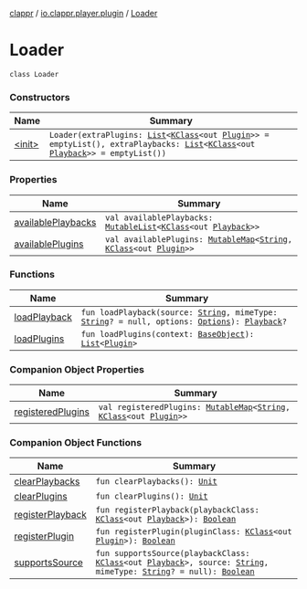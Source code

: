 [clappr](../../index.md) / [io.clappr.player.plugin](../index.md) / [Loader](./index.md)

# Loader

`class Loader`

### Constructors

| Name | Summary |
|---|---|
| [&lt;init&gt;](-init-.md) | `Loader(extraPlugins: `[`List`](https://kotlinlang.org/api/latest/jvm/stdlib/kotlin.collections/-list/index.html)`<`[`KClass`](https://kotlinlang.org/api/latest/jvm/stdlib/kotlin.reflect/-k-class/index.html)`<out `[`Plugin`](../-plugin/index.md)`>> = emptyList(), extraPlaybacks: `[`List`](https://kotlinlang.org/api/latest/jvm/stdlib/kotlin.collections/-list/index.html)`<`[`KClass`](https://kotlinlang.org/api/latest/jvm/stdlib/kotlin.reflect/-k-class/index.html)`<out `[`Playback`](../../io.clappr.player.components/-playback/index.md)`>> = emptyList())` |

### Properties

| Name | Summary |
|---|---|
| [availablePlaybacks](available-playbacks.md) | `val availablePlaybacks: `[`MutableList`](https://kotlinlang.org/api/latest/jvm/stdlib/kotlin.collections/-mutable-list/index.html)`<`[`KClass`](https://kotlinlang.org/api/latest/jvm/stdlib/kotlin.reflect/-k-class/index.html)`<out `[`Playback`](../../io.clappr.player.components/-playback/index.md)`>>` |
| [availablePlugins](available-plugins.md) | `val availablePlugins: `[`MutableMap`](https://kotlinlang.org/api/latest/jvm/stdlib/kotlin.collections/-mutable-map/index.html)`<`[`String`](https://kotlinlang.org/api/latest/jvm/stdlib/kotlin/-string/index.html)`, `[`KClass`](https://kotlinlang.org/api/latest/jvm/stdlib/kotlin.reflect/-k-class/index.html)`<out `[`Plugin`](../-plugin/index.md)`>>` |

### Functions

| Name | Summary |
|---|---|
| [loadPlayback](load-playback.md) | `fun loadPlayback(source: `[`String`](https://kotlinlang.org/api/latest/jvm/stdlib/kotlin/-string/index.html)`, mimeType: `[`String`](https://kotlinlang.org/api/latest/jvm/stdlib/kotlin/-string/index.html)`? = null, options: `[`Options`](../../io.clappr.player.base/-options/index.md)`): `[`Playback`](../../io.clappr.player.components/-playback/index.md)`?` |
| [loadPlugins](load-plugins.md) | `fun loadPlugins(context: `[`BaseObject`](../../io.clappr.player.base/-base-object/index.md)`): `[`List`](https://kotlinlang.org/api/latest/jvm/stdlib/kotlin.collections/-list/index.html)`<`[`Plugin`](../-plugin/index.md)`>` |

### Companion Object Properties

| Name | Summary |
|---|---|
| [registeredPlugins](registered-plugins.md) | `val registeredPlugins: `[`MutableMap`](https://kotlinlang.org/api/latest/jvm/stdlib/kotlin.collections/-mutable-map/index.html)`<`[`String`](https://kotlinlang.org/api/latest/jvm/stdlib/kotlin/-string/index.html)`, `[`KClass`](https://kotlinlang.org/api/latest/jvm/stdlib/kotlin.reflect/-k-class/index.html)`<out `[`Plugin`](../-plugin/index.md)`>>` |

### Companion Object Functions

| Name | Summary |
|---|---|
| [clearPlaybacks](clear-playbacks.md) | `fun clearPlaybacks(): `[`Unit`](https://kotlinlang.org/api/latest/jvm/stdlib/kotlin/-unit/index.html) |
| [clearPlugins](clear-plugins.md) | `fun clearPlugins(): `[`Unit`](https://kotlinlang.org/api/latest/jvm/stdlib/kotlin/-unit/index.html) |
| [registerPlayback](register-playback.md) | `fun registerPlayback(playbackClass: `[`KClass`](https://kotlinlang.org/api/latest/jvm/stdlib/kotlin.reflect/-k-class/index.html)`<out `[`Playback`](../../io.clappr.player.components/-playback/index.md)`>): `[`Boolean`](https://kotlinlang.org/api/latest/jvm/stdlib/kotlin/-boolean/index.html) |
| [registerPlugin](register-plugin.md) | `fun registerPlugin(pluginClass: `[`KClass`](https://kotlinlang.org/api/latest/jvm/stdlib/kotlin.reflect/-k-class/index.html)`<out `[`Plugin`](../-plugin/index.md)`>): `[`Boolean`](https://kotlinlang.org/api/latest/jvm/stdlib/kotlin/-boolean/index.html) |
| [supportsSource](supports-source.md) | `fun supportsSource(playbackClass: `[`KClass`](https://kotlinlang.org/api/latest/jvm/stdlib/kotlin.reflect/-k-class/index.html)`<out `[`Playback`](../../io.clappr.player.components/-playback/index.md)`>, source: `[`String`](https://kotlinlang.org/api/latest/jvm/stdlib/kotlin/-string/index.html)`, mimeType: `[`String`](https://kotlinlang.org/api/latest/jvm/stdlib/kotlin/-string/index.html)`? = null): `[`Boolean`](https://kotlinlang.org/api/latest/jvm/stdlib/kotlin/-boolean/index.html) |
